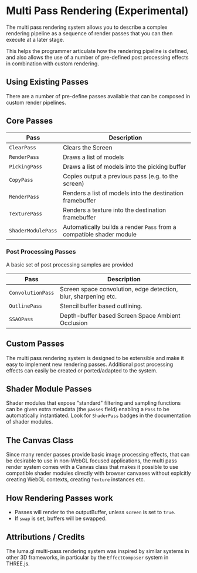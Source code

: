# Multi Pass Rendering (Experimental)

The multi pass rendering system allows you to describe a complex rendering pipeline as a sequence of render passes that you can then execute at a later stage.

This helps the programmer articulate how the rendering pipeline is defined, and also allows the use of a number of pre-defined post processing effects in combination with custom rendering.


## Using Existing Passes

There are a number of pre-define passes available that can be composed in custom render pipelines.


## Core Passes

| Pass               | Description              |
| ---                | ---                      |
| `ClearPass`        | Clears the Screen        |
| `RenderPass`       | Draws a list of models   |
| `PickingPass`      | Draws a list of models into the picking buffer |
| `CopyPass`         | Copies output a previous pass (e.g. to the screen) |
| `RenderPass`       | Renders a list of models into the destination framebuffer |
| `TexturePass`      | Renders a texture into the destination framebuffer |
| `ShaderModulePass` | Automatically builds a render `Pass` from a compatible shader module |


### Post Processing Passes

A basic set of post processing samples are provided

| Pass               | Description                     |
| ---                | ---                             |
| `ConvolutionPass`  | Screen space convolution, edge detection, blur, sharpening etc. |
| `OutlinePass`      | Stencil buffer based outlining. |
| `SSAOPass`         | Depth-buffer based Screen Space Ambient Occlusion |


## Custom Passes

The multi pass rendering system is designed to be extensible and make it easy to implement new rendering passes. Additional post processing effects can easily be created or ported/adapted to the system.


## Shader Module Passes

Shader modules that expose "standard" filtering and sampling functions can be given extra metadata (the `passes` field) enabling a `Pass` to be automatically instantiated. Look for `ShaderPass` badges in the documentation of shader modules.


## The Canvas Class

Since many render passes provide basic image processing effects, that can be desirable to use in non-WebGL focused applications, the multi pass render system comes with a Canvas class that makes it possible to use compatible shader modules directly with browser canvases without explcitly creating WebGL contexts, creating `Texture` instances etc.


## How Rendering Passes work

* Passes will render to the outputBuffer, unless `screen` is set to `true`.
* If `swap` is set, buffers will be swapped.


## Attributions / Credits

The luma.gl multi-pass rendering system was inspired by similar systems in other 3D frameworks, in particular by the `EffectComposer` system in THREE.js.
